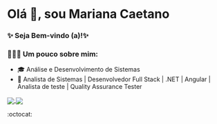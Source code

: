 # Olá 👋, sou Mariana Caetano

###  

### ✨ Seja Bem-vindo (a)!✨

###  

### 🦸🏻‍♀️ Um pouco sobre mim:

- 🎓 Análise e Desenvolvimento de Sistemas
- 🚀 Analista de Sistemas | Desenvolvedor Full Stack | .NET | Angular | Analista de teste | Quality Assurance Tester


<p align="justify">
  <a href="https://github.com/anuraghazra/github-readme-stats">
    <img align="center" src="https://github-readme-stats.vercel.app/api?username=MarianaCaetanoCosta&show_icons=true&count_private=true&theme=radical&hide=issues" />
  </a>
  <a href="https://github.com/anuraghazra/github-readme-stats">
    <img align="center" src="https://github-readme-stats.vercel.app/api/top-langs/?username=MarianaCaetanoCosta&layout=compact&theme=radical" />
  </a>
</p>

<!--> :octocat: 
